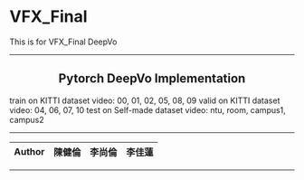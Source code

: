 # VFX_Final

This is for VFX_Final DeepVo
****
## <center>Pytorch DeepVo Implementation</center>
train on KITTI dataset video: 00, 01, 02, 05, 08, 09
valid on KITTI dataset video: 04, 06, 07, 10
test on Self-made dataset video: ntu, room, campus1, campus2

****
|Author|陳健倫|李尚倫|李佳蓮|
|---|---|---|---|
****
